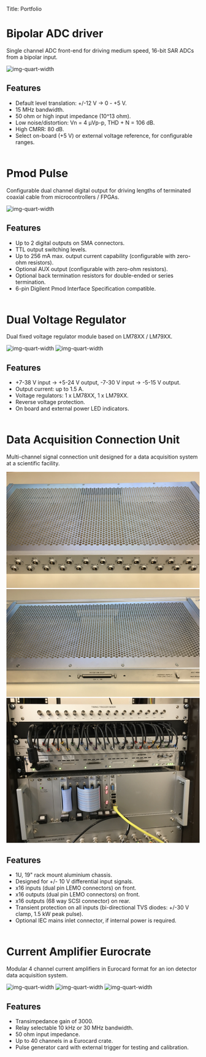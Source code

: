 Title: Portfolio

# Bipolar ADC driver

Single channel ADC front-end for driving medium speed, 16-bit SAR ADCs from a
bipolar input.

![img-quart-width](../images/portfolio/adc-driver.png)

## Features
* Default level translation: +/-12 V -> 0 - +5 V.
* 15 MHz bandwidth.
* 50 ohm or high input impedance (10^13 ohm).
* Low noise/distortion: Vn = 4 μVp-p, THD + N = 106 dB.
* High CMRR: 80 dB.
* Select on-board (+5 V) or external voltage reference, for configurable ranges.
<br/><br/>

# Pmod Pulse

Configurable dual channel digital output for driving lengths of terminated
coaxial cable from microcontrollers / FPGAs.

![img-quart-width](../images/portfolio/pmod-pulse.png)

## Features
* Up to 2 digital outputs on SMA connectors.
* TTL output switching levels.
* Up to 256 mA max. output current capability (configurable with zero-ohm resistors).
* Optional AUX output (configurable with zero-ohm resistors).
* Optional back termination resistors for double-ended or series termination.
* 6-pin Digilent Pmod Interface Specification compatible.
<br/><br/>

# Dual Voltage Regulator

Dual fixed voltage regulator module based on LM78XX / LM79XX.

![img-quart-width](../images/portfolio/dual-voltage-regulator.png)
![img-quart-width](../images/portfolio/voltage-regulator.png)

## Features
* +7-38 V input -> +5-24 V output, -7-30 V input -> -5-15 V output.
* Output current: up to 1.5 A.
* Voltage regulators: 1 x LM78XX, 1 x LM79XX.
* Reverse voltage protection.
* On board and external power LED indicators.
<br/><br/>

# Data Acquisition Connection Unit

Multi-channel signal connection unit designed for a data acquisition system at a
scientific facility.

![img-quart-width](../images/portfolio/daq-connection-unit-front.jpg)
![img-quart-width](../images/portfolio/daq-connection-unit-back.jpg)
![img-quart-width](../images/portfolio/dws-diags.jpg)

## Features
* 1U, 19" rack mount aluminium chassis.
* Designed for +/- 10 V differential input signals.
* x16 inputs (dual pin LEMO connectors) on front.
* x16 outputs (dual pin LEMO connectors) on front.
* x16 outputs (68 way SCSI connector) on rear.
* Transient protection on all inputs (bi-directional TVS diodes: +/-30 V clamp,
1.5 kW peak pulse).
* Optional IEC mains inlet connector, if internal power is required.
<br/><br/>

# Current Amplifier Eurocrate

Modular 4 channel current amplifiers in Eurocard format for an ion detector data
acquisition system.

![img-quart-width](../images/portfolio/current-amp-eurocard.jpg)
![img-quart-width](../images/portfolio/pulse-gen-eurocard.jpg)
![img-quart-width](../images/portfolio/current-amp-eurocrate.jpg)

## Features
* Transimpedance gain of 3000.
* Relay selectable 10 kHz or 30 MHz bandwidth.
* 50 ohm input impedance.
* Up to 40 channels in a Eurocard crate.
* Pulse generator card with external trigger for testing and calibration.
<br/><br/>

